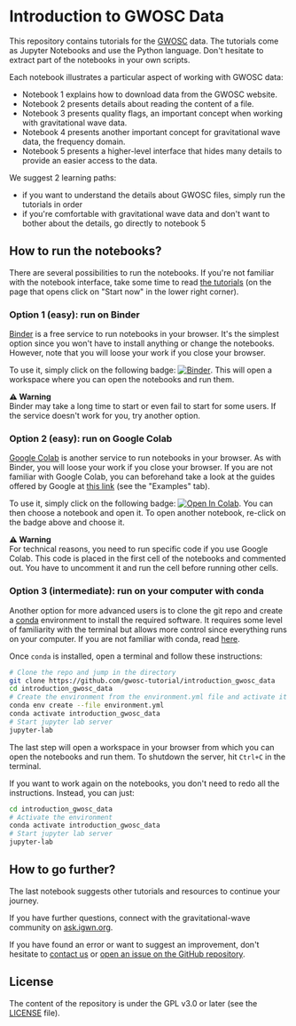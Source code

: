 # Introduction to GWOSC Data

This repository contains tutorials for the [GWOSC](https://gwosc.org) data.
The tutorials come as Jupyter Notebooks and use the Python language.
Don't hesitate to extract part of the notebooks in your own scripts.

Each notebook illustrates a particular aspect of working with GWOSC data:

  - Notebook 1 explains how to download data from the GWOSC website.
  - Notebook 2 presents details about reading the content of a file.
  - Notebook 3 presents quality flags, an important concept when working with gravitational wave data.
  - Notebook 4 presents another important concept for gravitational wave data, the frequency domain.
  - Notebook 5 presents a higher-level interface that hides many details to provide an easier access to the data.

We suggest 2 learning paths:

  - if you want to understand the details about GWOSC files, simply run the tutorials in order
  - if you're comfortable with gravitational wave data and don't want to bother about the details, go directly to notebook 5

## How to run the notebooks?

There are several possibilities to run the notebooks.
If you're not familiar with the notebook interface, take some time to read [the tutorials](https://jupyter.org/try-jupyter/notebooks/?path=notebooks/Intro.ipynb) (on the page that opens click on "Start now" in the lower right corner).

### Option 1 (easy): run on Binder

[Binder](https://mybinder.org/) is a free service to run notebooks in your browser.
It's the simplest option since you won't have to install anything or change the notebooks.
However, note that you will loose your work if you close your browser.

To use it, simply click on the following badge: [![Binder](https://mybinder.org/badge_logo.svg)](https://mybinder.org/v2/gh/gwosc-tutorial/introduction_gwosc_data/main).
This will open a workspace where you can open the notebooks and run them.

<div class="alert alert-block alert-warning">
<div><b>&#9888; Warning</b></div>
Binder may take a long time to start or even fail to start for some users.
If the service doesn't work for you, try another option.
</div>

### Option 2 (easy): run on Google Colab

[Google Colab](https://colab.research.google.com/) is another service to run notebooks in your browser.
As with Binder, you will loose your work if you close your browser.
If you are not familiar with Google Colab, you can beforehand take a look at the guides offered by Google at [this link](https://colab.research.google.com/notebooks/) (see the "Examples" tab).

To use it, simply click on the following badge: [![Open In Colab](https://colab.research.google.com/assets/colab-badge.svg)](https://colab.research.google.com/github/gwosc-tutorial/introduction_gwosc_data/blob/main).
You can then choose a notebook and open it.
To open another notebook, re-click on the badge above and choose it.

<div class="alert alert-block alert-warning">
<div><b>&#9888; Warning</b></div>
For technical reasons, you need to run specific code if you use Google Colab.
This code is placed in the first cell of the notebooks and commented out.
You have to uncomment it and run the cell before running other cells.
</div>

### Option 3 (intermediate): run on your computer with conda

Another option for more advanced users is to clone the git repo and create a [conda](https://anaconda.org/) environment to install the required software.
It requires some level of familiarity with the terminal but allows more control since everything runs on your computer.
If you are not familiar with conda, read [here](https://docs.conda.io/projects/conda/en/latest/user-guide/index.html).

Once `conda` is installed, open a terminal and follow these instructions:

```bash
# Clone the repo and jump in the directory
git clone https://github.com/gwosc-tutorial/introduction_gwosc_data
cd introduction_gwosc_data
# Create the environment from the environment.yml file and activate it
conda env create --file environment.yml
conda activate introduction_gwosc_data
# Start jupyter lab server
jupyter-lab
```

The last step will open a workspace in your browser from which you can open the notebooks and run them.
To shutdown the server, hit `Ctrl+C` in the terminal.

If you want to work again on the notebooks, you don't need to redo all the instructions.
Instead, you can just:

```bash
cd introduction_gwosc_data
# Activate the environment
conda activate introduction_gwosc_data
# Start jupyter lab server
jupyter-lab
```

## How to go further?

The last notebook suggests other tutorials and resources to continue your journey.

If you have further questions, connect with the gravitational-wave community on [ask.igwn.org](https://ask.igwn.org/).

If you have found an error or want to suggest an improvement,
don't hesitate to [contact us](https://gwosc.org/contact/) or [open an issue on the GitHub repository](https://github.com/gwosc-tutorial/introduction_gwosc_data/issues).

## License

The content of the repository is under the GPL v3.0 or later (see the [LICENSE](LICENSE) file).

